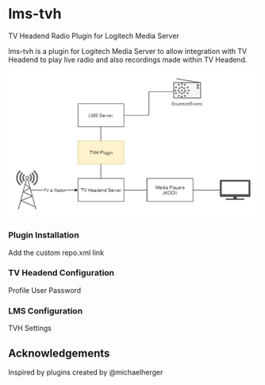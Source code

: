 # lms-tvh
TV Headend Radio Plugin for Logitech Media Server

lms-tvh is a plugin for Logitech Media Server to allow integration with TV Headend to play live radio and also recordings made within TV Headend.

![alt text](https://github.com/andrew-codechimp/lms-tvh/raw/master/lms-tvh-systemdiagram.png "System Diagram")


### Plugin Installation
Add the custom repo.xml link

### TV Headend Configuration
Profile User Password

### LMS Configuration
TVH Settings

## Acknowledgements
Inspired by plugins created by @michaelherger

